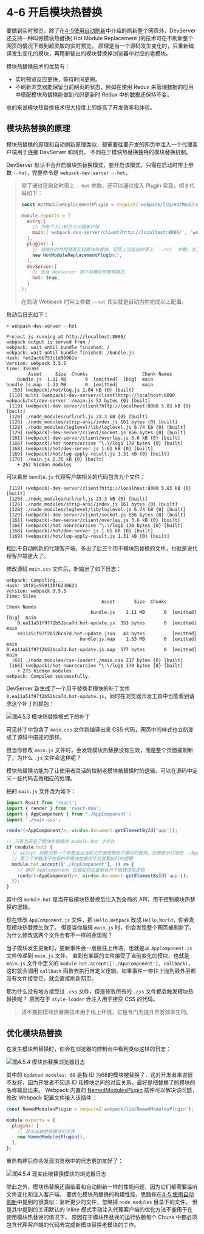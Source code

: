 # 4-6 开启模块热替换
要做到实时预览，除了在[4-5使用自动刷新](4-5使用自动刷新.md)中介绍的刷新整个网页外，DevServer 还支持一种叫做模块热替换( Hot Module Replacement )的技术可在不刷新整个网页的情况下做到超灵敏的实时预览。
原理是当一个源码发生变化时，只重新编译发生变化的模块，再用新输出的模块替换掉浏览器中对应的老模块。

模块热替换技术的优势有：

- 实时预览反应更快，等待时间更短。
- 不刷新浏览器能保留当前网页的状态，例如在使用 Redux 来管理数据的应用中搭配模块热替换能做到代码更新时 Redux 中的数据还保持不变。

总的来说模块热替换技术很大程度上的提高了开发效率和体验。

## 模块热替换的原理
模块热替换的原理和自动刷新原理类似，都需要往要开发的网页中注入一个代理客户端用于连接 DevServer 和网页，
不同在于模块热替换独特的模块替换机制。

DevServer 默认不会开启模块热替换模式，要开启该模式，只需在启动时带上参数 `--hot`，完整命令是 `webpack-dev-server --hot`。

> 除了通过在启动时带上 `--hot` 参数，还可以通过接入 Plugin 实现，相关代码如下：
> ```js
> const HotModuleReplacementPlugin = require('webpack/lib/HotModuleReplacementPlugin');
> 
> module.exports = {
>   entry:{
>     // 为每个入口都注入代理客户端
>     main:['webpack-dev-server/client?http://localhost:8080/', 'webpack/hot/dev-server','./src/main.js'],
>   },
>   plugins: [
>     // 该插件的作用就是实现模块热替换，实际上当启动时带上 `--hot` 参数，会注入该插件，生成 .hot-update.json 文件。
>     new HotModuleReplacementPlugin(),
>   ],
>   devServer:{
>     // 告诉 DevServer 要开启模块热替换模式
>     hot: true,      
>   }  
> };
> ```
> 在启动 Webpack 时带上参数 `--hot` 其实就是自动为你完成以上配置。

启动后日志如下：
```
> webpack-dev-server --hot

Project is running at http://localhost:8080/
webpack output is served from /
webpack: wait until bundle finished: /
webpack: wait until bundle finished: /bundle.js
Hash: fe62ac6b753c1d98961b
Version: webpack 3.5.5
Time: 3563ms
        Asset     Size  Chunks                    Chunk Names
    bundle.js  1.11 MB       0  [emitted]  [big]  main
bundle.js.map  1.33 MB       0  [emitted]         main
  [50] (webpack)/hot/log.js 1.04 kB {0} [built]
 [118] multi (webpack)-dev-server/client?http://localhost:8080 webpack/hot/dev-server ./main.js 52 bytes {0} [built]
 [119] (webpack)-dev-server/client?http://localhost:8080 5.83 kB {0} [built]
 [120] ./node_modules/url/url.js 23.3 kB {0} [built]
 [126] ./node_modules/strip-ansi/index.js 161 bytes {0} [built]
 [128] ./node_modules/loglevel/lib/loglevel.js 6.74 kB {0} [built]
 [129] (webpack)-dev-server/client/socket.js 856 bytes {0} [built]
 [161] (webpack)-dev-server/client/overlay.js 3.6 kB {0} [built]
 [166] (webpack)/hot nonrecursive ^\.\/log$ 170 bytes {0} [built]
 [168] (webpack)/hot/dev-server.js 1.61 kB {0} [built]
 [169] (webpack)/hot/log-apply-result.js 1.31 kB {0} [built]
 [170] ./main.js 2.35 kB {0} [built]
    + 262 hidden modules
```
可以看出 `bundle.js` 代理客户端相关的代码包含九个文件：
```
 [119] (webpack)-dev-server/client?http://localhost:8080 5.83 kB {0} [built]
 [120] ./node_modules/url/url.js 23.3 kB {0} [built]
 [126] ./node_modules/strip-ansi/index.js 161 bytes {0} [built]
 [128] ./node_modules/loglevel/lib/loglevel.js 6.74 kB {0} [built] 
 [129] (webpack)-dev-server/client/socket.js 856 bytes {0} [built]
 [161] (webpack)-dev-server/client/overlay.js 3.6 kB {0} [built]
 [166] (webpack)/hot nonrecursive ^\.\/log$ 170 bytes {0} [built]
 [168] (webpack)/hot/dev-server.js 1.61 kB {0} [built]
 [169] (webpack)/hot/log-apply-result.js 1.31 kB {0} [built]
```
相比于自动刷新的代理客户端，多出了后三个用于模块热替换的文件，也就是说代理客户端更大了。

修改源码 `main.css` 文件后，新输出了如下日志：
```
webpack: Compiling...
Hash: 18f81c959118f6230623
Version: webpack 3.5.5
Time: 551ms
                                   Asset       Size  Chunks                    Chunk Names
                               bundle.js    1.11 MB       0  [emitted]  [big]  main
    0.ea11a51f97f2b52bca7d.hot-update.js  353 bytes       0  [emitted]         main
    ea11a51f97f2b52bca7d.hot-update.json   43 bytes          [emitted]         
                           bundle.js.map    1.33 MB       0  [emitted]         main
0.ea11a51f97f2b52bca7d.hot-update.js.map  577 bytes       0  [emitted]         main
  [68] ./node_modules/css-loader!./main.css 217 bytes {0} [built]
 [166] (webpack)/hot nonrecursive ^\.\/log$ 170 bytes {0} [built]
    + 275 hidden modules
webpack: Compiled successfully.
```
DevServer 新生成了一个用于替换老模块的补丁文件 `0.ea11a51f97f2b52bca7d.hot-update.js`，同时在浏览器开发工具中也能看到请求这个补丁的抓包：

![图4.5.3 模块热替换模式下的补丁](img/4-6hot-patch.png)

可见补丁中包含了 `main.css` 文件新编译出来 CSS 代码，网页中的样式也立刻变成了源码中描述的那样。

但当你修改 `main.js` 文件时，会发现模块热替换没有生效，而是整个页面被刷新了，为什么 `.js` 文件会这样呢？

模块热替换功能为了让使用者灵活的控制老模块被替换时的逻辑，可以在源码中定义一些代码去做相应的处理。

把的 `main.js` 文件改为如下：
```js
import React from 'react';
import { render } from 'react-dom';
import { AppComponent } from './AppComponent';
import './main.css';

render(<AppComponent/>, window.document.getElementById('app'));

// 只有当开启了模块热替换时 module.hot 才存在
if (module.hot) {
  // accept 函数的第一个参数指出当前文件接受哪些子模块的替换，这里表示只接受 ./AppComponent 这个子模块
  // 第二个参数用于在新的子模块加载完毕后需要执行的逻辑
  module.hot.accept(['./AppComponent'], () => {
    // 新的 AppComponent 加载成功后重新执行下组建渲染逻辑
    render(<AppComponent/>, window.document.getElementById('app'));
  });
}
```
其中的 `module.hot` 是当开启模块热替换后注入到全局的 API，用于控制模块热替换的逻辑。

现在修改 `AppComponent.js` 文件，把 `Hello,Webpack` 改成 `Hello,World`，你会发现模块热替换生效了。
但是当你编辑 `main.js` 时，你会发现整个网页被刷新了。为什么修改这两个文件会有不一样的表现呢？

当子模块发生更新时，更新事件会一层层往上传递，也就是从 `AppComponent.js` 文件传递到 `main.js` 文件，
直到有某层的文件接受了当前变化的模块，也就是 `main.js` 文件中定义的 `module.hot.accept(['./AppComponent'], callback)`，
这时就会调用 `callback` 函数去执行自定义逻辑。如果事件一直往上抛到最外层都没有文件接受它，就会直接刷新网页。

那为什么没有地方接受过 `.css` 文件，但是修改所有的 `.css` 文件都会触发模块热替换呢？
原因在于 `style-loader` 会注入用于接受 CSS 的代码。

> 请不要把模块热替换技术用于线上环境，它是专门为提升开发效率生的。

## 优化模块热替换
在发生模块热替换时，你会在浏览器的控制台中看到类似这样的日志：

![图4.5.4 模块热替换浏览器日志](img/4-6hmr-log.png)

其中的 `Updated modules: 68` 是指 ID 为68的模块被替换了，这对开发者来说很不友好，因为开发者不知道 ID 和模块之间的对应关系，最好是把替换了的模块的名称输出出来。
Webpack 内置的 [NamedModulesPlugin]() 插件可以解决该问题，修改 Webpack 配置文件接入该插件：
```js
const NamedModulesPlugin = require('webpack/lib/NamedModulesPlugin');

module.exports = {
  plugins: [
    // 显示出被替换模块的名称
    new NamedModulesPlugin(),
  ],
};
```
重启构建后你会发现浏览器中的日志更加友好了：

![图4.5.4 现实出被替换模块的浏览器日志](img/4-6hmr-log-named.png)

除此之外，模块热替换还面临着和自动刷新一样的性能问题，因为它们都需要监听文件变化和注入客户端。
要优化模块热替换的构建性能，思路和在[4-5 使用自动刷新](4-5使用自动刷新.md)中提到的很类似：监听更少的文件，忽略掉 `node_modules` 目录下的文件。
但是其中提到的关闭默认的 inline 模式手动注入代理客户端的优化方法不能用于在使用模块热替换的情况下，
原因在于模块热替换的运行依赖每个 Chunk 中都必须包含代理客户端的代码去完成新模块替换老模块的工作。

